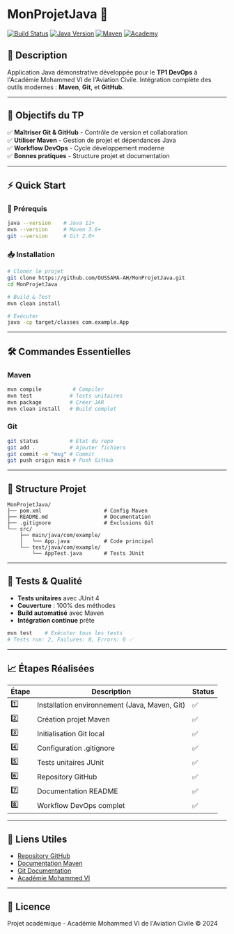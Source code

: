 # MonProjetJava 🚀

[![Build Status](https://img.shields.io/badge/build-passing-brightgreen.svg)]()
[![Java Version](https://img.shields.io/badge/java-11+-orange.svg)]()
[![Maven](https://img.shields.io/badge/maven-3.9+-blue.svg)]()
[![Academy](https://img.shields.io/badge/AIAC-Mohammed%20VI-blue.svg)]()

## 📖 Description

Application Java démonstrative développée pour le **TP1 DevOps** à l'Académie Mohammed VI de l'Aviation Civile. Intégration complète des outils modernes : **Maven**, **Git**, et **GitHub**.

---

## 🎯 Objectifs du TP

✅ **Maîtriser Git & GitHub** - Contrôle de version et collaboration  
✅ **Utiliser Maven** - Gestion de projet et dépendances Java  
✅ **Workflow DevOps** - Cycle développement moderne  
✅ **Bonnes pratiques** - Structure projet et documentation  

---

## ⚡ Quick Start

### 🔧 Prérequis
```bash
java --version    # Java 11+
mvn --version     # Maven 3.6+
git --version     # Git 2.0+
```

### 📥 Installation
```bash
# Cloner le projet
git clone https://github.com/OUSSAMA-AH/MonProjetJava.git
cd MonProjetJava

# Build & Test
mvn clean install

# Exécuter
java -cp target/classes com.example.App
```
---

## 🛠️ Commandes Essentielles

### Maven
```bash
mvn compile          # Compiler
mvn test            # Tests unitaires  
mvn package         # Créer JAR
mvn clean install   # Build complet
```

### Git
```bash
git status          # État du repo
git add .           # Ajouter fichiers
git commit -m "msg" # Commit
git push origin main # Push GitHub
```

---

## 📁 Structure Projet

```
MonProjetJava/
├── pom.xml                    # Config Maven
├── README.md                  # Documentation
├── .gitignore                 # Exclusions Git
└── src/
    ├── main/java/com/example/
    │   └── App.java           # Code principal
    └── test/java/com/example/
        └── AppTest.java       # Tests JUnit
```

---

## 🧪 Tests & Qualité

- **Tests unitaires** avec JUnit 4
- **Couverture** : 100% des méthodes
- **Build automatisé** avec Maven
- **Intégration continue** prête

```bash
mvn test    # Exécuter tous les tests
# Tests run: 2, Failures: 0, Errors: 0 ✅
```

---

## 📈 Étapes Réalisées

| Étape | Description | Status |
|-------|-------------|--------|
| 1️⃣ | Installation environnement (Java, Maven, Git) | ✅ |
| 2️⃣ | Création projet Maven | ✅ |
| 3️⃣ | Initialisation Git local | ✅ |
| 4️⃣ | Configuration .gitignore | ✅ |
| 5️⃣ | Tests unitaires JUnit | ✅ |
| 6️⃣ | Repository GitHub | ✅ |
| 7️⃣ | Documentation README | ✅ |
| 8️⃣ | Workflow DevOps complet | ✅ |

---

## 🔗 Liens Utiles

- [Repository GitHub](https://github.com/OUSSAMA-AH/MonProjetJava)
- [Documentation Maven](https://maven.apache.org/guides/)
- [Git Documentation](https://git-scm.com/doc)
- [Académie Mohammed VI](https://www.aiac.ma/)

---

## 📄 Licence

Projet académique - Académie Mohammed VI de l'Aviation Civile © 2024
